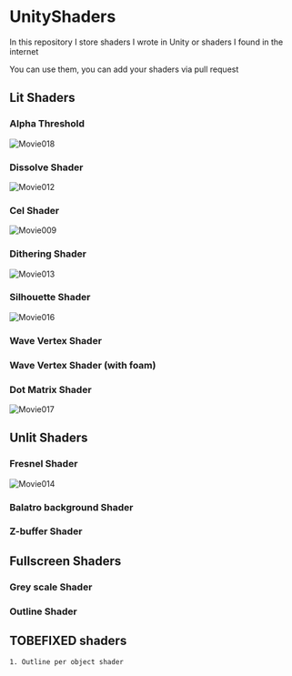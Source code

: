 # UnityShaders
In this repository I store shaders I wrote in Unity or shaders I found in the internet

You can use them, you can add your shaders via pull request


## Lit Shaders
### Alpha Threshold
![Movie018](https://github.com/user-attachments/assets/f34823bf-33f2-43e5-a5cb-6b4a4bc81f20)

### Dissolve Shader
![Movie012](https://github.com/user-attachments/assets/3c25abb4-0050-4841-a045-ee3e1011e2b6)


### Cel Shader
![Movie009](https://github.com/user-attachments/assets/7531df0e-f6e2-44f1-ab98-6521a892ed7c)


### Dithering Shader
![Movie013](https://github.com/user-attachments/assets/95aeb953-59c5-4814-9d2a-f3f6646ea307)



### Silhouette Shader
![Movie016](https://github.com/user-attachments/assets/9ec8144d-7b45-47df-a072-d6d8b585479e)


### Wave Vertex Shader

### Wave Vertex Shader (with foam)

### Dot Matrix Shader
![Movie017](https://github.com/user-attachments/assets/e634b37f-0c7c-4bfe-9de8-e34460c679b3)



## Unlit Shaders
### Fresnel Shader
![Movie014](https://github.com/user-attachments/assets/19c9cf95-6b91-43f4-81bc-8d49002db847)

### Balatro background Shader

### Z-buffer Shader


## Fullscreen Shaders 
### Grey scale Shader

### Outline Shader


## TOBEFIXED shaders
    1. Outline per object shader
